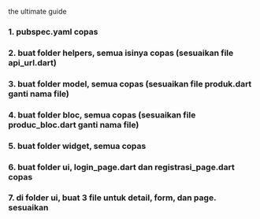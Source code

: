 the ultimate guide
### 1. pubspec.yaml copas
### 2. buat folder helpers, semua isinya copas (sesuaikan file api_url.dart)
### 3. buat folder model, semua copas (sesuaikan file produk.dart ganti nama file)
### 4. buat folder bloc, semua copas (sesuaikan file produc_bloc.dart ganti nama file)
### 5. buat folder widget, semua copas
### 6. buat folder ui, login_page.dart dan registrasi_page.dart copas
### 7. di folder ui, buat 3 file untuk detail, form, dan page. sesuaikan
